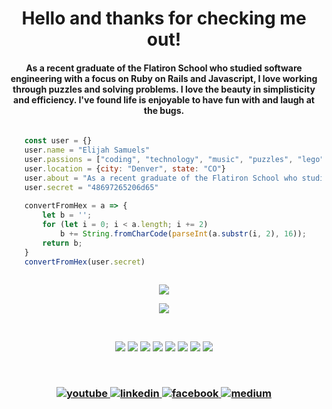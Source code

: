 <h1 align="center">
Hello and thanks for checking me out!
</h1>

<h4 align="center" name="about" class="about">
As a recent graduate of the Flatiron School who studied software engineering with a focus on Ruby on Rails and Javascript, I love working through puzzles and solving problems. I love the beauty in simplisticity and efficiency. I've found life is enjoyable to have fun with and laugh at the bugs.
</h4>

<p>

```js
    
    const user = {}
    user.name = "Elijah Samuels"
    user.passions = ["coding", "technology", "music", "puzzles", "lego", "woodworking"]
    user.location = {city: "Denver", state: "CO"}
    user.about = "As a recent graduate of the Flatiron School who studied software engineering with a focus on Ruby on Rails and Javascript, I love working through puzzles and solving problems. I love the beauty in simplisticity and efficiency. I've found life is enjoyable to have fun with and laugh at the bugs."
    user.secret = "48697265206d65"
    
    convertFromHex = a => {
        let b = '';
        for (let i = 0; i < a.length; i += 2)
            b += String.fromCharCode(parseInt(a.substr(i, 2), 16));
        return b;
    }
    convertFromHex(user.secret)
    
```  
</p>

<p align="center">
<img src="https://github.com/elijahsamuels/elijahsamuels/blob/main/groupedPoop.gif">
</p>

<p align="center">

<!-- ![Anurag's GitHub stats](https://github-readme-stats.vercel.app/api?username=elijahsamuels&show_icons=true&theme=radical) -->
<!-- ![Top Langs](https://github-readme-stats.vercel.app/api/top-langs/?username=elijahsamuels&layout=compact&theme=radical) -->
<a href="https://www.elijahsamuels.com/">
<img src="https://github-readme-stats.vercel.app/api/top-langs/?username=elijahsamuels&layout=compact&theme=radical">
</a>
</p>

<br>
<p align="center"> 

<img src="https://img.shields.io/badge/Ruby-CC342D?style=for-the-badge&logo=ruby&logoColor=white">
<img src="https://img.shields.io/badge/Ruby_on_Rails-CC0000?style=for-the-badge&logo=ruby-on-rails&logoColor=white">
<img src="https://img.shields.io/badge/JavaScript-F7DF1E?style=for-the-badge&logo=javascript&logoColor=black">
<img src="https://img.shields.io/badge/React-20232A?style=for-the-badge&logo=react&logoColor=61DAFB">
<img src="https://img.shields.io/badge/HTML-239120?style=for-the-badge&logo=html5&logoColor=white">
<img src="https://img.shields.io/badge/CSS-239120?&style=for-the-badge&logo=css3&logoColor=white">
<img src="https://img.shields.io/badge/Bootstrap-563D7C?style=for-the-badge&logo=bootstrap&logoColor=white">
<img src="https://img.shields.io/badge/SQLite-07405E?style=for-the-badge&logo=sqlite&logoColor=white">
</p>

<!-- ![prosgressql](https://img.shields.io/badge/PostgreSQL-316192?style=for-the-badge&logo=postgresql&logoColor=white) -->
<!-- ![angularjs](https://img.shields.io/badge/Angular-DD0031?style=for-the-badge&logo=angular&logoColor=white) -->
<!-- ![python](https://img.shields.io/badge/Python-3776AB?style=for-the-badge&logo=python&logoColor=white) -->
<!-- https://img.shields.io/badge/Gmail-D14836?style=for-the-badge&logo=gmail&logoColor=white -->

<br>
<h3 align="center"> 

<a href="https://www.youtube.com/user/ElijahSamuels/playlists/">
<img src="https://img.shields.io/badge/YouTube-FF0000?style=for-the-badge&logo=youtube&logoColor=white" alt="youtube">
</a>

<a href="https://www.linkedin.com/in/elijahsamuels">
<img src="https://img.shields.io/badge/LinkedIn-0077B5?style=for-the-badge&logo=linkedin&logoColor=white" alt="linkedin">
</a>

<a href="https://www.facebook.com/elijah.samuels.1">
<img src="https://img.shields.io/badge/Facebook-1877F2?style=for-the-badge&logo=facebook&logoColor=white" alt="facebook">
</a>

<a href="https://elijahsamuels.medium.com">
<img src="https://img.shields.io/badge/Medium-12100E?style=for-the-badge&logo=medium&logoColor=white" alt="medium">
</a>

</p>

<!-- [![youtube](https://img.shields.io/badge/YouTube-FF0000?style=for-the-badge&logo=youtube&logoColor=white)](https://www.youtube.com/channel/UCEuPQdpIItSc5DD1Ou8nLmQ) 
[![linkedin](https://img.shields.io/badge/LinkedIn-0077B5?style=for-the-badge&logo=linkedin&logoColor=white)](https://www.linkedin.com/in/elijah-samuels-99b85384)
[![facebook](https://img.shields.io/badge/Facebook-1877F2?style=for-the-badge&logo=facebook&logoColor=white)](https://www.facebook.com/elijah.samuels.1)
[![medium](https://img.shields.io/badge/Medium-12100E?style=for-the-badge&logo=medium&logoColor=white)](https://elijahsamuels.medium.com//)
-->
